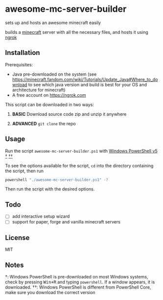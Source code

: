 # awesome-mc-server-builder

sets up and hosts an awesome minecraft easily

builds a [minecraft](https://minecraft.net) server with all the necessary files, and hosts it using [ngrok](https://ngrok.com)

## Installation

Prerequisites:
- Java pre-downloaded on the system (see https://minecraft.fandom.com/wiki/Tutorials/Update_Java#Where_to_download to see which java version and build is best for your OS and architecture for minecraft)
- A free account on https://ngrok.com

This script can be downloaded in two ways:

1. **BASIC**
    Download source code zip and unzip it anywhere

2. **ADVANCED**
    `git clone` the repo

## Usage

Run the script `awesome-mc-server-builder.ps1` with [Windows PowerShell v5](https://docs.microsoft.com/en-us/powershell/scripting/windows-powershell/install/installing-windows-powershell?view=powershell-5.1) [†](#notes) [††](#notes)

To see the options available for the script, `cd` into the directory containing the script, then run

```powershell
powershell "./awesome-mc-server-builder.ps1" -?
```

Then run the script with the desired options.

## Todo

- [ ] add interactive setup wizard
- [ ] support for paper, forge and vanilla minecraft servers

## License

MIT

## Notes

†: Windows PowerShell is pre-downloaded on most Windows systems, check by pressing <kbd>Win+R</kbd> and typing `powershell`.
    If a window appears, it is downloaded.
††: Windows PowerShell is different from PowerShell Core, make sure you download the correct version

